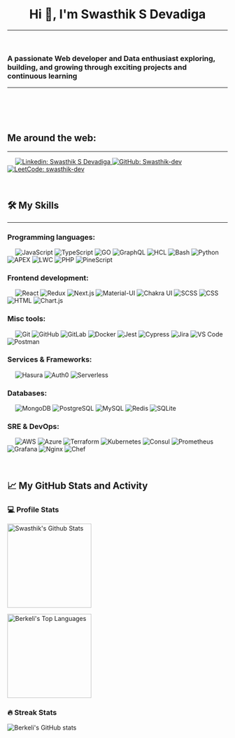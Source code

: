   <h1 align="center">Hi 👋, I'm Swasthik S Devadiga</h1>

<hr>
<p> </p>
<h3 align="left">A passionate Web developer and Data enthusiast exploring, building, and growing through exciting projects and continuous learning
 
<hr>
<p> </p>

<p> </p>
</h3><h2 id="me-around-the-web">Me around the web:</h2>
<hr>
<p> 
<a href="https://www.linkedin.com/in/Swasthik S Devadiga/">
<img src="https://img.shields.io/badge/-Swasthik-blue?style=flat-square&amp;logo=Linkedin&amp;logoColor=white" alt="Linkedin: Swasthik S Devadiga">
</a>
<a href="https://github.com/Swasthik-dev">
<img src="https://img.shields.io/github/followers/Swasthik-dev?label=follow&amp;style=social" alt="GitHub: Swasthik-dev">
</a>
<a href="https://www.leetcode.com/swasthik-dev/">
<img src="https://img.shields.io/badge/-swasthik-dev-000?&amp;logo=LeetCode" alt="LeetCode: swasthik-dev">
</a>
</p>
<p> </p>
<h2 id="️-my-skills">🛠️ My Skills</h2>
<hr>
<h3 id="programming-languages">Programming languages:</h3>
<p> 
<img src="https://img.shields.io/badge/-JavaScript-000?&amp;logo=JavaScript" alt="JavaScript">
<img src="https://img.shields.io/badge/-TypeScript-000?&amp;logo=TypeScript&amp;logoColor=007ACC" alt="TypeScript">
<img src="https://img.shields.io/badge/-GO-000?&amp;logo=Go" alt="GO">
<img src="https://img.shields.io/badge/-GraphQL-000?&amp;logo=GraphQL" alt="GraphQL">
<img src="https://img.shields.io/badge/-HCL-000?&amp;logo=HCL" alt="HCL">
<img src="https://img.shields.io/badge/-Bash-000?&amp;logo=GNU-Bash" alt="Bash">
<img src="https://img.shields.io/badge/-Python-000?&amp;logo=Python" alt="Python">
<img src="https://img.shields.io/badge/-APEX-000?&amp;logo=Salesforce" alt="APEX">
<img src="https://img.shields.io/badge/-LWC-000?&amp;logo=Salesforce" alt="LWC">
<img src="https://img.shields.io/badge/-PHP-000?&amp;logo=PHP" alt="PHP">
<img src="https://img.shields.io/badge/-PineScript-000?&amp;logo=TradingView" alt="PineScript"></p>
<h3 id="frontend-development">Frontend development:</h3>
<p> 
<img src="https://img.shields.io/badge/-React-000?&amp;logo=React" alt="React">
<img src="https://img.shields.io/badge/-Redux-000?&amp;logo=Redux" alt="Redux">
<img src="https://img.shields.io/badge/-Next.js-000?&amp;logo=Next.js" alt="Next.js">
<img src="https://img.shields.io/badge/-Material--UI-000?&amp;logo=Material-UI" alt="Material-UI">
<img src="https://img.shields.io/badge/-Chakra%20UI-000?&amp;logo=Chakra-UI" alt="Chakra UI">
<img src="https://img.shields.io/badge/-SCSS-000?&amp;logo=Sass" alt="SCSS">
<img src="https://img.shields.io/badge/-CSS-000?&amp;logo=CSS3" alt="CSS">
<img src="https://img.shields.io/badge/-HTML-000?&amp;logo=HTML5" alt="HTML">
<img src="https://img.shields.io/badge/-Chart.js-000?&amp;logo=Chart.js" alt="Chart.js"></p>
<h3 id="misc-tools">Misc tools:</h3>
<p> 
<img src="https://img.shields.io/badge/-Git-000?&amp;logo=Git" alt="Git">
<img src="https://img.shields.io/badge/-GitHub-000?&amp;logo=GitHub" alt="GitHub">
<img src="https://img.shields.io/badge/-GitLab-000?&amp;logo=GitLab" alt="GitLab">
<img src="https://img.shields.io/badge/-Docker-000?&amp;logo=Docker" alt="Docker">
<img src="https://img.shields.io/badge/-Jest-000?&amp;logo=Jest" alt="Jest">
<img src="https://img.shields.io/badge/-Cypress-000?&amp;logo=Cypress" alt="Cypress">
<img src="https://img.shields.io/badge/-Jira-000?&amp;logo=Jira" alt="Jira">
<img src="https://img.shields.io/badge/-VS%20Code-000?&amp;logo=Visual-Studio-Code" alt="VS Code">
<img src="https://img.shields.io/badge/-Postman-000?&amp;logo=Postman" alt="Postman"></p>
<h3 id="services--frameworks">Services &amp; Frameworks:</h3>
<p> 
<img src="https://img.shields.io/badge/-Hasura-000?&amp;logo=Hasura" alt="Hasura">
<img src="https://img.shields.io/badge/-Auth0-000?&amp;logo=Auth0" alt="Auth0">
<img src="https://img.shields.io/badge/-Serverless-000?&amp;logo=Serverless" alt="Serverless"></p>
<h3 id="databases">Databases:</h3>
<p> 
<img src="https://img.shields.io/badge/-MongoDB-000?&amp;logo=MongoDB" alt="MongoDB">
<img src="https://img.shields.io/badge/-PostgreSQL-000?&amp;logo=PostgreSQL" alt="PostgreSQL">
<img src="https://img.shields.io/badge/-MySQL-000?&amp;logo=MySQL" alt="MySQL">
<img src="https://img.shields.io/badge/-Redis-000?&amp;logo=Redis" alt="Redis">
<img src="https://img.shields.io/badge/-SQLite-000?&amp;logo=SQLite" alt="SQLite"></p>
<h3 id="sre--devops">SRE &amp; DevOps:</h3>
<p> 
<img src="https://img.shields.io/badge/-AWS-000?&amp;logo=Amazon-AWS" alt="AWS">
<img src="https://img.shields.io/badge/-Azure-000?&amp;logo=Microsoft-Azure" alt="Azure">
<img src="https://img.shields.io/badge/-Terraform-000?&amp;logo=Terraform" alt="Terraform">
<img src="https://img.shields.io/badge/-Kubernetes-000?&amp;logo=Kubernetes" alt="Kubernetes">
<img src="https://img.shields.io/badge/-Consul-000?&amp;logo=Consul" alt="Consul">
<img src="https://img.shields.io/badge/-Prometheus-000?&amp;logo=Prometheus" alt="Prometheus">
<img src="https://img.shields.io/badge/-Grafana-000?&amp;logo=Grafana" alt="Grafana">
<img src="https://img.shields.io/badge/-Nginx-000?&amp;logo=Nginx" alt="Nginx">
<img src="https://img.shields.io/badge/-Chef-000?&amp;logo=Chef" alt="Chef"></p>
<p> </p>
<h2 id="-my-github-stats-and-activity">📈 My GitHub Stats and Activity</h2>
<h3 id="-profile-stats">💻 Profile Stats</h3>
<p><img alt="Swasthik's Github Stats" src="https://github-readme-stats.vercel.app/api/?username=swasthik-dev&amp;show_icons=true&amp;include_all_commits=true&amp;count_private=true&amp;theme=react&amp;hide_border=true&amp;bg_color=1F222E&amp;title_color=F85D7F&amp;icon_color=F8D866" height="192px"></p>
<img alt="Berkeli's Top Languages" src="https://github-readme-stats.vercel.app/api/top-langs/?username=berkeli&amp;langs_count=8&amp;layout=compact&amp;theme=react&amp;hide_border=true&amp;bg_color=1F222E&amp;title_color=F85D7F&amp;icon_color=F8D866" height="192px"><p></p>
<h3 id="-streak-stats">🔥 Streak Stats</h3>
<p><img src="https://github-readme-streak-stats.herokuapp.com/?user=berkeli&amp;theme=tokyonight" alt="Berkeli's GitHub stats"></p>
